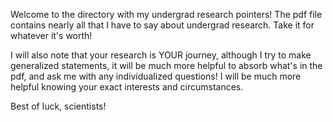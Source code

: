 Welcome to the directory with my undergrad research pointers! The pdf file contains nearly all that I have to say about undergrad research. Take it for whatever it's worth!

I will also note that your research is YOUR journey, although I try to make generalized statements, it will be much more helpful to absorb what's in the pdf, and ask me with any individualized questions! I will be much more helpful knowing your exact interests and circumstances.

Best of luck, scientists!
